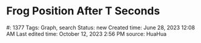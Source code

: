 # Frog Position After T Seconds

#: 1377
Tags: Graph, search
Status: new
Created time: June 28, 2023 12:08 AM
Last edited time: October 12, 2023 2:56 PM
source: HuaHua